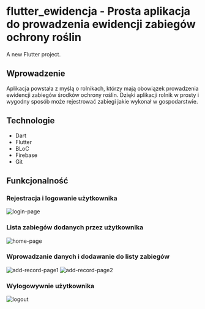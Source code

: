 # flutter_ewidencja - Prosta aplikacja do prowadzenia ewidencji zabiegów ochrony roślin

A new Flutter project.

## Wprowadzenie

Aplikacja powstała z myślą o rolnikach, którzy mają obowiązek prowadzenia ewidencji zabiegów środków ochrony roślin. Dzięki aplikacji rolnik w prosty i wygodny sposób może rejestrować zabiegi jakie wykonał w gospodarstwie.

## Technologie

* Dart
* Flutter
* BLoC
* Firebase
* Git

## Funkcjonalność

### Rejestracja i logowanie użytkownika
![login-page](https://user-images.githubusercontent.com/120501818/233797777-a536f949-2782-4d67-9142-e84bade0ced9.PNG)

### Lista zabiegów dodanych przez użytkownika
![home-page](https://user-images.githubusercontent.com/120501818/233798238-35870080-bd4d-4dc7-b92e-ddfebd35a860.PNG)

### Wprowadzanie danych i dodawanie do listy zabiegów
![add-record-page1](https://user-images.githubusercontent.com/120501818/233798060-776bf3b2-c32f-4d16-906c-ae26d540ce56.PNG)
![add-record-page2](https://user-images.githubusercontent.com/120501818/233798062-820cb3eb-2e2c-4274-96a9-1b4c92fc4602.PNG)

### Wylogowywnie użytkownika
![logout](https://user-images.githubusercontent.com/120501818/233798071-8516363a-8ab1-414f-a806-8715b4291d65.PNG)
